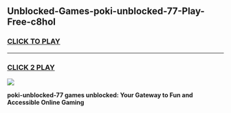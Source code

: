 
## Unblocked-Games-poki-unblocked-77-Play-Free-c8hol
<h3>
<a href="https://premium76.site?title=poki-unblocked-77&ref=18A1">CLICK TO PLAY</a></h3>
<hr>

<h3>
<a href="https://premium76.site?title=poki-unblocked-77&ref=18A1">CLICK 2 PLAY</a>
  
</h3>

<a href="https://premium76.site?title=poki-unblocked-77&ref=18A1"><img src="https://clearcache.store/games.png"></a>


**poki-unblocked-77 games unblocked: Your Gateway to Fun and Accessible Online Gaming**

